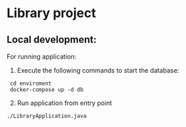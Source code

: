 # Library project

## Local development:

For running application:
1. Execute the following commands to start the database:
 ```
  cd enviroment
  docker-compose up -d db
```

2. Run application from entry point
 ```
./LibraryApplication.java
```

